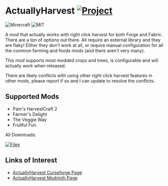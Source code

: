 # ActuallyHarvest [![Project](http://cf.way2muchnoise.eu/full_1076278_downloads.svg)](https://minecraft.curseforge.com/projects/1076278)
![Minecraft](http://cf.way2muchnoise.eu/versions/For%20MC_1076278_all.svg)
![MIT](https://img.shields.io/badge/license-MIT-blue.svg?longCache=true&style=flat)

A mod that actually works with right click harvest for both Forge and Fabric. There are a ton of options out there. All require an external library and they are flaky! Either they don't work at all, or require manual configuration for all the common farming and foods mods (and there aren't very many).

This mod supports most modded crops and trees, is configurable and will actually work when released.

There are likely conflicts with using other right click harvest features in other mods, please report if so and I can update to resolve the conflicts.

## Supported Mods
- Pam's HarvestCraft 2
- Farmer's Delight
- The Veggie Way
- Fruitful Fun

All Downloads:

[![Files](https://curse.nikky.moe/api/img/1076278/files?logo)](https://minecraft.curseforge.com/projects/1076278/files)

## Links of Interest

+ [ActuallyHarvest Curseforge Page](https://www.curseforge.com/minecraft/mc-mods/actually-harvest)
+ [ActuallyHarvest Modrinth Page](https://modrinth.com/project/actually-harvest-mod)
